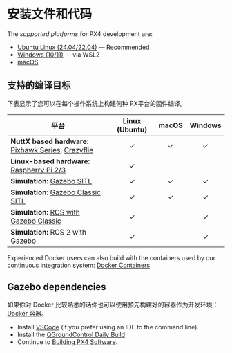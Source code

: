 # 安装文件和代码

The _supported platforms_ for PX4 development are:

- [Ubuntu Linux (24.04/22.04)](../dev_setup/dev_env_linux_ubuntu.md) — Recommended
- [Windows (10/11)](../dev_setup/dev_env_windows_wsl.md) — via WSL2
- [macOS](../dev_setup/dev_env_mac.md)

## 支持的编译目标

下表显示了您可以在每个操作系统上构建何种 PX平台的固件编译。

| 平台                                                                                                                                                     | Linux (Ubuntu) |            macOS            |           Windows           |
| ------------------------------------------------------------------------------------------------------------------------------------------------------ | :-------------------------------: | :-------------------------: | :-------------------------: |
| **NuttX based hardware:** [Pixhawk Series](../flight_controller/pixhawk_series.md), [Crazyflie](../complete_vehicles_mc/crazyflie2.md) |    &check;    | &check; | &check; |
| **Linux-based hardware:** [Raspberry Pi 2/3](../flight_controller/raspberry_pi_navio2.md)                                              |    &check;    |                             |                             |
| **Simulation:** [Gazebo SITL](../sim_gazebo_gz/index.md)                                                                               |    &check;    | &check; | &check; |
| **Simulation:** [Gazebo Classic SITL](../sim_gazebo_classic/index.md)                                                                  |    &check;    | &check; | &check; |
| **Simulation:** [ROS with Gazebo Classic](../simulation/ros_interface.md)                                                              |    &check;    |                             | &check; |
| **Simulation:** ROS 2 with Gazebo                                                                                                      |    &check;    |                             | &check; |

Experienced Docker users can also build with the containers used by our continuous integration system: [Docker Containers](../test_and_ci/docker.md)

## Gazebo dependencies

如果你对 Docker 比较熟悉的话你也可以使用预先构建好的容器作为开发环境：<a href="../test_and_ci/docker.md">Docker 容器</a>。

- Install [VSCode](../dev_setup/vscode.md) (if you prefer using an IDE to the command line).
- Install the [QGroundControl Daily Build](../dev_setup/qgc_daily_build.md)
- Continue to [Building PX4 Software](../dev_setup/building_px4.md).
